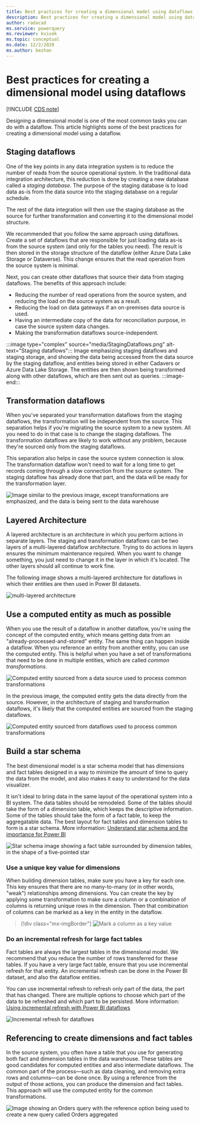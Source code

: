 ```yaml
---
title: Best practices for creating a dimensional model using dataflows
description: Best practices for creating a dimensional model using dataflows
author: radacad
ms.service: powerquery
ms.reviewer: kvivek
ms.topic: conceptual
ms.date: 12/2/2020
ms.author: bezhan
---
```


# Best practices for creating a dimensional model using dataflows

[!INCLUDE [CDS note](../includes/cc-data-platform-banner.md)]

Designing a dimensional model is one of the most common tasks you can do with a dataflow. This article highlights some of the best practices for creating a dimensional model using a dataflow.

## Staging dataflows

One of the key points in any data integration system is to reduce the number of reads from the source operational system. In the traditional data integration architecture, this reduction is done by creating a new database called a *staging database*. The purpose of the staging database is to load data as-is from the data source into the staging database on a regular schedule.

The rest of the data integration will then use the staging database as the source for further transformation and converting it to the dimensional model structure.

We recommended that you follow the same approach using dataflows. Create a set of dataflows that are responsible for just loading data as-is from the source system (and only for the tables you need). The result is then stored in the storage structure of the dataflow (either Azure Data Lake Storage or Dataverse). This change ensures that the read operation from the source system is minimal.

Next, you can create other dataflows that source their data from staging dataflows. The benefits of this approach include:

- Reducing the number of read operations from the source system, and reducing the load on the source system as a result.
- Reducing the load on data gateways if an on-premises data source is used.
- Having an intermediate copy of the data for reconciliation purpose, in case the source system data changes.
- Making the transformation dataflows source-independent.

:::image type="complex" source="media/StagingDataflows.png" alt-text="Staging dataflows":::
   Image emphasizing staging dataflows and staging storage, and showing the data being accessed from the data source by the staging dataflow, and entities being stored in either Cadavers or Azure Data Lake Storage. The entities are then shown being transformed along with other dataflows, which are then sent out as queries.
:::image-end:::

## Transformation dataflows

When you've separated your transformation dataflows from the staging dataflows, the transformation will be independent from the source. This separation helps if you're migrating the source system to a new system. All you need to do in that case is to change the staging dataflows. The transformation dataflows are likely to work without any problem, because they're sourced only from the staging dataflows.

This separation also helps in case the source system connection is slow. The transformation dataflow won't need to wait for a long time to get records coming through a slow connection from the source system. The staging dataflow has already done that part, and the data will be ready for the transformation layer.

![Image similar to the previous image, except transformations are emphasized, and the data is being sent to the data warehouse](media/TransformationDataflows.png)

## Layered Architecture

A layered architecture is an architecture in which you perform actions in separate layers. The staging and transformation dataflows can be two layers of a multi-layered dataflow architecture. Trying to do actions in layers ensures the minimum maintenance required. When you want to change something, you just need to change it in the layer in which it's located. The other layers should all continue to work fine.

The following image shows a multi-layered architecture for dataflows in which their entities are then used in Power BI datasets.

![multi-layered architecture](media/MultiLayeredDF.png)

## Use a computed entity as much as possible

When you use the result of a dataflow in another dataflow, you're using the concept of the computed entity, which means getting data from an "already-processed-and-stored" entity. The same thing can happen inside a dataflow. When you reference an entity from another entity, you can use the computed entity. This is helpful when you have a set of transformations that need to be done in multiple entities, which are called *common transformations*.

![Computed entity sourced from a data source used to process common transformations](media/ComputedEntityInBetween.png)

In the previous image, the computed entity gets the data directly from the source. However, in the architecture of staging and transformation dataflows, it's likely that the computed entities are sourced from the staging dataflows.

![Computed entity sourced from dataflows used to process common transformations](media/ComputedEntityFromDataflows.png)

## Build a star schema

The best dimensional model is a star schema model that has dimensions and fact tables designed in a way to minimize the amount of time to query the data from the model, and also makes it easy to understand for the data visualizer.

It isn't ideal to bring data in the same layout of the operational system into a BI system. The data tables should be remodeled. Some of the tables should take the form of a dimension table, which keeps the descriptive information. Some of the tables should take the form of a fact table, to keep the aggregatable data. The best layout for fact tables and dimension tables to form is a star schema. More information: [Understand star schema and the importance for Power BI](/power-bi/guidance/star-schema)

![Star schema image showing a fact table surrounded by dimension tables, in the shape of a five-pointed star](/power-bi/guidance/media/star-schema/star-schema-example1.png)

### Use a unique key value for dimensions

When building dimension tables, make sure you have a key for each one. This key ensures that there are no many-to-many (or in other words, "weak") relationships among dimensions. You can create the key by applying some transformation to make sure a column or a combination of columns is returning unique rows in the dimension. Then that combination of columns can be marked as a key in the entity in the dataflow.

> [!div class="mx-imgBorder"]
> ![Mark a column as a key value](media/MarkAsKey.png)

### Do an incremental refresh for large fact tables

Fact tables are always the largest tables in the dimensional model. We recommend that you reduce the number of rows transferred for these tables. If you have a very large fact table, ensure that you use incremental refresh for that entity. An incremental refresh can be done in the Power BI dataset, and also the dataflow entities. 

You can use incremental refresh to refresh only part of the data, the part that has changed. There are multiple options to choose which part of the data to be refreshed and which part to be persisted. More information: [Using incremental refresh with Power BI dataflows](/power-bi/transform-model/service-dataflows-incremental-refresh)

![Incremental refresh for dataflows](/power-bi/transform-model/media/service-dataflows-incremental-refresh/dataflows-incremental-refresh_03.png)

## Referencing to create dimensions and fact tables

In the source system, you often have a table that you use for generating both fact and dimension tables in the data warehouse. These tables are good candidates for computed entities and also intermediate dataflows. The common part of the process&mdash;such as data cleaning, and removing extra rows and columns&mdash;can be done once. By using a reference from the output of those actions, you can produce the dimension and fact tables. This approach will use the computed entity for the common transformations.

![Image showing an Orders query with the reference option being used to create a new query called Orders aggregated](media/OrdersEntityReferenced.png)